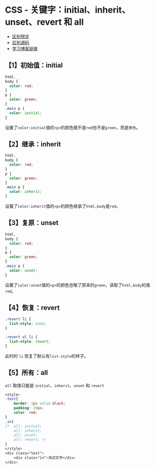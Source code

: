 # CSS - 关键字：initial、inherit、unset、revert 和 all

- [区别预览](https://firefly1984982452.github.io/my-web-page/css-keyword.html)
- [区别源码](https://github.com/firefly1984982452/my-web-page/blob/master/css-keyword.html)
- [学习博客链接](https://www.cnblogs.com/xiaohuochai/p/5464456.html)

## 【1】初始值：initial

```css
html,
body {
  color: red;
}
p {
  color: green;
}
.main p {
  color: initial;
}
```

设置了`color:initial`值的`<p>`的颜色既不是`red`也不是`green`，而是`黑色`。

## 【2】继承：inherit

```css
html,
body {
  color: red;
}
p {
  color: green;
}
.main p {
  color: inherit;
}
```

设置了`color:inherit`值的`<p>`的颜色继承了`html,body`是`red`。

## 【3】复原：unset

```css
html,
body {
  color: red;
}
p {
  color: green;
}
.main p {
  color: unset;
}
```

设置了`color:unset`值的`<p>`的颜色忽略了原来的`green`，读取了`html,body`的值`red`。

## 【4】恢复：revert

```css
.revert li {
  list-style: none;
}

.revert ul li {
  list-style: revert;
}
```

此时的 `li` 恢复了默认有`list-style`的样子。

## 【5】所有：all

`all` 取值只能是 `initial`、`inherit`、`unset` 和 `revert`

```css
<style>
.test{
    border: 1px solid black;
    padding: 20px;
    color: red;
}
.in{
/*  all: initial;
    all: inherit;
    all: unset;
    all: revert; */
}
</style>
<div class="test">
    <div class="in">测试文字</div>
</div>
```
